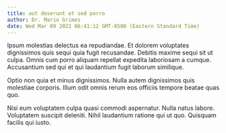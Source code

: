 ```yaml
---
title: aut deserunt et sed porro
author: Dr. Mario Grimes
date: Wed Mar 09 2022 06:41:12 GMT-0500 (Eastern Standard Time)
---
```

Ipsum molestias delectus ea repudiandae. Et dolorem voluptates dignissimos quis sequi quia fugit recusandae. Debitis maxime sequi sit ut culpa. Omnis cum porro aliquam repellat expedita laboriosam a cumque. Accusantium sed qui et qui laudantium fugit laborum similique.

 Optio non quia et minus dignissimos. Nulla autem dignissimos quis molestiae corporis. Illum odit omnis rerum eos officiis tempore beatae quas quo.

 Nisi eum voluptatem culpa quasi commodi aspernatur. Nulla natus labore. Voluptatem suscipit deleniti. Nihil laudantium ratione qui ut quo. Quisquam facilis qui iusto.